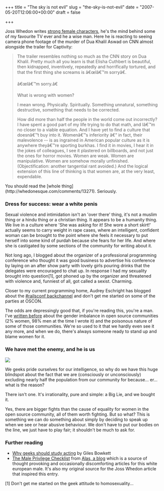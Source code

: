 +++
title = "The sky is not evil"
slug = "the-sky-is-not-evil"
date = "2007-05-20T12:06:00+00:00"
draft = false

+++

Joss Whedon writes [strong female characters](http://www.youtube.com/watch?v=cYaczoJMRhs), he's the mind behind some of my favourite TV ever and he a wise man. Here he is reacting to seeing camera phone footage of the murder of Dua Khalil Aswad on CNN almost alongside the trailer for Captivity:

<blockquote>
The trailer resembles nothing so much as the CNN story on Dua Khalil. Pretty much all you learn is that Elisha Cuthbert is beautiful, then kidnapped, inventively, repeatedly and horrifically tortured, and that the first thing she screams is â€œIâ€™m sorryâ€.

â€œIâ€™m sorry.â€

What is wrong with women?

I mean wrong. Physically. Spiritually. Something unnatural, something destructive, something that needs to be corrected.

How did more than half the people in the world come out incorrectly? I have spent a good part of my life trying to do that math, and Iâ€™m no closer to a viable equation. And I have yet to find a culture that doesnâ€™t buy into it. Womenâ€™s inferiority â€“ in fact, their malevolence -- is as ingrained in American popular culture as it is anywhere theyâ€™re sporting burkhas. I find it in movies, I hear it in the jokes of colleagues, I see it plastered on billboards, and not just the ones for horror movies. Women are weak. Women are manipulative. Women are somehow morally unfinished. (Objectification: another tangential rant avoided.) And the logical extension of this line of thinking is that women are, at the very least, expendable.

</blockquote>
You should read the [whole thing](http://whedonesque.com/comments/13271). Seriously.

### Dress for success: wear a white penis

Sexual violence and intimidation isn't an 'over there' thing, it's not a muslim thing or a hindu thing or a christian thing. It appears to be a humanity thing. We live in a culture where 'She was asking for it! She wore a short skirt!' actually seems to carry weight in rape cases, where an intelligent, confident woman can be brought to the point where she feels it necessary to put herself into some kind of purdah because she fears for her life. And where she is castigated by some sections of the community for writing about it.

Not long ago, I blogged about the organizer of a professional programming conference who thought it was good business to advertise his conference by laying on an after show party with lovely girls pouring drinks that the delegates were encouraged to chat up. In response I had my sexuality brought into question[1], got phoned up by the organizer and threatened with violence and, funniest of all, got called a sexist. Charming.

Closer to my current programming home, Audrey Eschright has blogged about the [\#railsconf backchannel](http://dyepot-teapot.com/2007/05/19/railsconf-notes-so-far) and don't get me started on some of the parties at OSCON.

The odds are depressingly good that, if you're reading this, you're a man. I've [written before](http://www.bofh.org.uk/articles/2005/11/02/women-in-open-source) about the gender imbalance in open source communities (2% women, 98% men at the time I wrote it) and the poisonous nature of some of those communities. We're so used to it that we hardly even see it any more, and when we do, there's always someone ready to stand up and blame women for it.

### We have met the enemy, and he is us

![](http://www.bofh.org.uk/images/enemy-us.jpg)

We geeks pride ourselves for our intelligence, so why do we have this huge blindspot about the fact that we are (consciously or unconsciously) excluding nearly half the population from our community for because... er... what is the reason?

There isn't one. It's irrationality, pure and simple: a Big Lie, and we bought it.

Yes, there are bigger fights than the cause of equality for women in the open source community, all of them worth fighting. But so what? This is something we can do something about simply by deciding to speak up when we see or hear abusive behaviour. We don't have to put our bodies on the line, we just have to play fair; it shouldn't be much to ask for.

### Further reading

-   [Why geeks should study acting](http://gilesbowkett.blogspot.com/2007/04/why-geeks-should-study-acting.html) by Giles Bowkett
-   [The Male Privilege Checklist](http://www.amptoons.com/blog/the-male-privilege-checklist/) from [Alas, a blog](http://www.amptoons.com/blog) which is a source of thought provoking and occasionally discomforting articles for this white european male. It's also my original source for the Joss Whedon article that inspired this entry.

[1] Don't get me started on the geek attitude to homosexuality...
